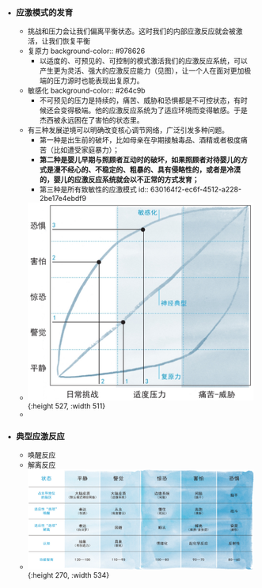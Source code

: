 - ### 应激模式的发育
	- 挑战和压力会让我们偏离平衡状态。这时我们的内部应激反应就会被激活，让我们恢复平衡
	- 复原力
	  background-color:: #978626
		- 以适度的、可预见的、可控制的模式激活我们的应激反应系统，可以产生更为灵活、强大的应激反应能力（见图），让一个人在面对更加极端的压力源时也能表现出复原力。
	- 敏感化
	  background-color:: #264c9b
		- 不可预见的压力是持续的，痛苦、威胁和恐惧都是不可控状态，有时候还会变得极端。他的应激反应系统为了适应环境而变得敏感。于是杰西被永远困在了害怕的状态里。
	- 有三种发展逆境可以明确改变核心调节网络，广泛引发多种问题。
		- 第一种是出生前的破坏，比如母亲在孕期接触毒品、酒精或者极度痛苦（比如遭受家庭暴力）；
		- **第二种是婴儿早期与照顾者互动时的破坏，如果照顾者对待婴儿的方式是漫不经心的、不稳定的、粗暴的、具有侵略性的，或者是冷漠的，婴儿的应激反应系统就会以不正常的方式发育；**
		- 第三种是所有致敏性的应激模式
		  id:: 630164f2-ec6f-4512-a228-2be17e4ebdf9
	- ![pic1.png](../assets/pic1_1660985907674_0.png){:height 527, :width 511}
	-
- ### 典型应激反应
	- 唤醒反应
	- 解离反应
	- ![pic2.png](../assets/pic2_1660986938924_0.png){:height 270, :width 534}